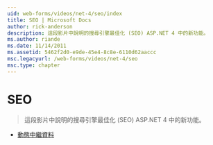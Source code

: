 ```yaml
---
uid: web-forms/videos/net-4/seo/index
title: SEO | Microsoft Docs
author: rick-anderson
description: 這段影片中說明的搜尋引擎最佳化 (SEO) ASP.NET 4 中的新功能。
ms.author: riande
ms.date: 11/14/2011
ms.assetid: 5462f2d0-e9de-45e4-8c8e-6110d62aaccc
msc.legacyurl: /web-forms/videos/net-4/seo
msc.type: chapter
---
```

<a name="seo"></a>SEO
====================
> 這段影片中說明的搜尋引擎最佳化 (SEO) ASP.NET 4 中的新功能。


- [動態中繼資料](aspnet-4-quick-hit-dynamic-metadata.md)
